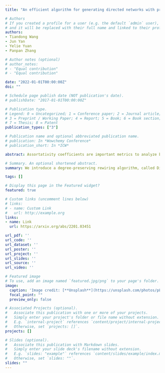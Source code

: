 ```yaml
---
title: "An efficient algorithm for generating directed networks with predetermined assortativity measures (under review)"

# Authors
# If you created a profile for a user (e.g. the default `admin` user), write the username (folder name) here 
# and it will be replaced with their full name and linked to their profile.
authors:
- Tiandong Wang
- Jun Yan
- Yelie Yuan
- Panpan Zhang

# Author notes (optional)
# author_notes:
# - "Equal contribution"
# - "Equal contribution"

date: "2022-01-01T00:00:00Z"
doi: ""

# Schedule page publish date (NOT publication's date).
# publishDate: "2017-01-01T00:00:00Z"

# Publication type.
# Legend: 0 = Uncategorized; 1 = Conference paper; 2 = Journal article;
# 3 = Preprint / Working Paper; 4 = Report; 5 = Book; 6 = Book section;
# 7 = Thesis; 8 = Patent
publication_types: ["3"]

# Publication name and optional abbreviated publication name.
# publication: In *Wowchemy Conference*
# publication_short: In *ICW*

abstract: Assortativity coefficients are important metrics to analyze both directed and undirected networks. In general, it is not guaranteed that the fitted model will always agree with the assortativity coefficients in the given network, and the structure of directed networks is more complicated than the undirected ones. Therefore, we provide a remedy by proposing a degree-preserving rewiring algorithm, called DiDPR, for generating directed networks with given directed assortativity coefficients. We construct the joint edge distribution of the target network by accounting for the four directed assortativity coefficients simultaneously, provided that they are attainable, and obtain the desired network by solving a convex optimization problem. Our algorithm also helps check the attainability of the given assortativity coefficients. We assess the performance of the proposed algorithm by simulation studies with focus on two different network models, namely Erdős–Rényi and preferential attachment random networks. We then apply the algorithm to a Facebook wall post network as a real data example. The codes for implementing our algorithm are publicly available in a [R package wdnet](../wdnet/).

# Summary. An optional shortened abstract.
summary: We introduce a degree-preserving rewiring algorithm, called DiDPR, for generating directed networks with given directed assortativity coefficients.

tags: []

# Display this page in the Featured widget?
featured: true

# Custom links (uncomment lines below)
# links:
# - name: Custom Link
#   url: http://example.org
links:
- name: Link
  url: https://arxiv.org/abs/2201.03451

url_pdf: ''
url_code: ''
url_dataset: ''
url_poster: ''
url_project: ''
url_slides: ''
url_source: ''
url_video: ''

# Featured image
# To use, add an image named `featured.jpg/png` to your page's folder. 
image:
  caption: 'Image credit: [**Unsplash**](https://unsplash.com/photos/pLCdAaMFLTE)'
  focal_point: ""
  preview_only: false

# Associated Projects (optional).
#   Associate this publication with one or more of your projects.
#   Simply enter your project's folder or file name without extension.
#   E.g. `internal-project` references `content/project/internal-project/index.md`.
#   Otherwise, set `projects: []`.
projects: []

# Slides (optional).
#   Associate this publication with Markdown slides.
#   Simply enter your slide deck's filename without extension.
#   E.g. `slides: "example"` references `content/slides/example/index.md`.
#   Otherwise, set `slides: ""`.
slides: ""
---
```


<!-- {{% callout note %}}
Click the *Cite* button above to demo the feature to enable visitors to import publication metadata into their reference management software.
{{% /callout %}}

{{% callout note %}}
Create your slides in Markdown - click the *Slides* button to check out the example.
{{% /callout %}}

Supplementary notes can be added here, including [code, math, and images](https://wowchemy.com/docs/writing-markdown-latex/). -->
